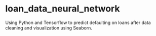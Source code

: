 # loan_data_neural_network
Using Python and Tensorflow to predict defaulting on loans after data cleaning and visualization using Seaborn. 

